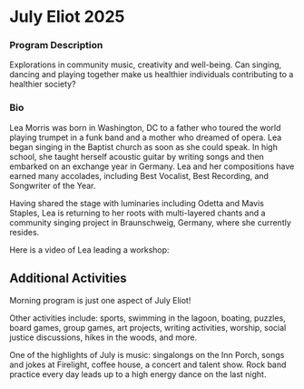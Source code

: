 # July Eliot 2025

<div id="camp-card"></div>

### Program Description

Explorations in community music, creativity and well-being. Can singing, dancing and playing together make us healthier individuals contributing to a healthier society?

### Bio

Lea Morris was born in Washington, DC to a father who toured the world playing trumpet in a funk band and a mother who dreamed of opera. Lea began singing in the Baptist church as soon as she could speak. In high school, she taught herself acoustic guitar by writing songs and then embarked on an exchange year in Germany. Lea and her compositions have earned many accolades, including Best Vocalist, Best Recording, and Songwriter of the Year.

Having shared the stage with luminaries including Odetta and Mavis Staples, Lea is returning to her roots with multi-layered chants and a community singing project in Braunschweig, Germany, where she currently resides.

Here is a video of Lea leading a workshop:

## Additional Activities

Morning program is just one aspect of July Eliot!

Other activities include: sports, swimming in the lagoon, boating, puzzles, board games, group games, art projects, writing activities, worship, social justice discussions, hikes in the woods, and more.

One of the highlights of July is music: singalongs on the Inn Porch, songs and jokes at Firelight, coffee house, a concert and talent show. Rock band practice every day leads up to a high energy dance on the last night.